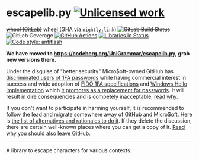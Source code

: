 escapelib.py [![Unlicensed work](https://raw.githubusercontent.com/unlicense/unlicense.org/master/static/favicon.png)](https://unlicense.org/)
============
~~[wheel (GitLab)](https://gitlab.com/UniGrammar/escapelib.py/-/jobs/artifacts/master/raw/dist/escapelib-0.CI-py3-none-any.whl?job=build)~~
[wheel (GHA via `nightly.link`)](https://nightly.link/UniGrammar/escapelib.py/workflows/CI/master/escapelib-0.CI-py3-none-any.whl)
~~![GitLab Build Status](https://gitlab.com/UniGrammar/escapelib.py/badges/master/pipeline.svg)~~
~~![GitLab Coverage](https://gitlab.com/UniGrammar/escapelib.py/badges/master/coverage.svg)~~
~~[![GitHub Actions](https://github.com/UniGrammar/escapelib.py/workflows/CI/badge.svg)](https://github.com/UniGrammar/escapelib.py/actions/)~~
[![Libraries.io Status](https://img.shields.io/librariesio/github/UniGrammar/escapelib.py.svg)](https://libraries.io/github/UniGrammar/escapelib.py)
[![Code style: antiflash](https://img.shields.io/badge/code%20style-antiflash-FFF.svg)](https://codeberg.org/KOLANICH-tools/antiflash.py)

**We have moved to https://codeberg.org/UniGrammar/escapelib.py, grab new versions there.**

Under the disguise of "better security" Micro$oft-owned GitHub has [discriminated users of 1FA passwords](https://github.blog/2023-03-09-raising-the-bar-for-software-security-github-2fa-begins-march-13/) while having commercial interest in success and wide adoption of [FIDO 1FA specifications](https://fidoalliance.org/specifications/download/) and [Windows Hello implementation](https://support.microsoft.com/en-us/windows/passkeys-in-windows-301c8944-5ea2-452b-9886-97e4d2ef4422) which [it promotes as a replacement for passwords](https://github.blog/2023-07-12-introducing-passwordless-authentication-on-github-com/). It will result in dire consequencies and is competely inacceptable, [read why](https://codeberg.org/KOLANICH/Fuck-GuanTEEnomo).

If you don't want to participate in harming yourself, it is recommended to follow the lead and migrate somewhere away of GitHub and Micro$oft. Here is [the list of alternatives and rationales to do it](https://github.com/orgs/community/discussions/49869). If they delete the discussion, there are certain well-known places where you can get a copy of it. [Read why you should also leave GitHub](https://codeberg.org/KOLANICH/Fuck-GuanTEEnomo).

---

A library to escape characters for various contexts.
